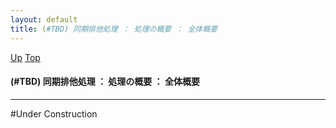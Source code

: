 ```yaml
---
layout: default
title: (#TBD) 同期排他処理 ： 処理の概要 ： 全体概要
---
```

[Up](noMUogdWoN.html) [Top](../index.html)

#### (#TBD) 同期排他処理 ： 処理の概要 ： 全体概要

--- 
#Under Construction







